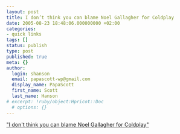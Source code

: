 ```yaml
---
layout: post
title: I don’t think you can blame Noel Gallagher for Coldplay
date: 2005-08-23 18:48:06.000000000 +02:00
categories:
- quick links
tags: []
status: publish
type: post
published: true
meta: {}
author:
  login: shanson
  email: papascott-wp@gmail.com
  display_name: PapaScott
  first_name: Scott
  last_name: Hanson
# excerpt: !ruby/object:Hpricot::Doc
  # options: {}
---
```

<p><a href="http://www.dellah.com/orient/2005/08/17/britpop" title="From the Orient &raquo; Blog Archive &raquo; Another reason to dislike Oasis?">"I don't think you can blame Noel Gallagher for Coldplay"</a></p>
